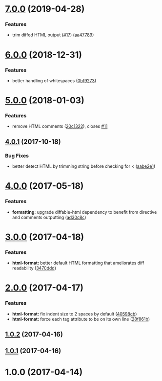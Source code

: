<a name="7.0.0"></a>
# [7.0.0](https://github.com/rayrutjes/jest-serializer-html/compare/v6.0.0...v7.0.0) (2019-04-28)


### Features

* trim diffed HTML output ([#17](https://github.com/rayrutjes/jest-serializer-html/issues/17)) ([aa47789](https://github.com/rayrutjes/jest-serializer-html/commit/aa47789))



<a name="6.0.0"></a>
# [6.0.0](https://github.com/rayrutjes/jest-serializer-html/compare/v5.0.0...v6.0.0) (2018-12-31)


### Features

* better handling of whitespaces ([0bf9273](https://github.com/rayrutjes/jest-serializer-html/commit/0bf9273))



<a name="5.0.0"></a>
# [5.0.0](https://github.com/rayrutjes/jest-serializer-html/compare/v4.0.1...v5.0.0) (2018-01-03)


### Features

* remove HTML comments ([20c1322](https://github.com/rayrutjes/jest-serializer-html/commit/20c1322)), closes [#11](https://github.com/rayrutjes/jest-serializer-html/issues/11)



<a name="4.0.1"></a>
## [4.0.1](https://github.com/rayrutjes/jest-serializer-html/compare/v4.0.0...v4.0.1) (2017-10-18)


### Bug Fixes

* better detect HTML by trimming string before checking for < ([aabe2e1](https://github.com/rayrutjes/jest-serializer-html/commit/aabe2e1))



<a name="4.0.0"></a>
# [4.0.0](https://github.com/rayrutjes/jest-serializer-html/compare/v3.0.0...v4.0.0) (2017-05-18)


### Features

* **formatting:** upgrade diffable-html dependency to benefit from directive and comments outputting ([ad30c8c](https://github.com/rayrutjes/jest-serializer-html/commit/ad30c8c))



<a name="3.0.0"></a>
# [3.0.0](https://github.com/rayrutjes/jest-serializer-html/compare/v2.0.0...v3.0.0) (2017-04-18)


### Features

* **html-format:** better default HTML formatting that ameliorates diff readability ([3470ddd](https://github.com/rayrutjes/jest-serializer-html/commit/3470ddd))



<a name="2.0.0"></a>
# [2.0.0](https://github.com/rayrutjes/jest-serializer-html/compare/v1.0.2...v2.0.0) (2017-04-17)


### Features

* **html-format:** fix indent size to 2 spaces by default ([40598cb](https://github.com/rayrutjes/jest-serializer-html/commit/40598cb))
* **html-format:** force each tag attribute to be on its own line ([28f861b](https://github.com/rayrutjes/jest-serializer-html/commit/28f861b))



<a name="1.0.2"></a>
## [1.0.2](https://github.com/rayrutjes/jest-serializer-html/compare/v1.0.1...v1.0.2) (2017-04-16)



<a name="1.0.1"></a>
## [1.0.1](https://github.com/rayrutjes/jest-serializer-html/compare/1.0.0...v1.0.1) (2017-04-16)



<a name="1.0.0"></a>
# 1.0.0 (2017-04-14)



